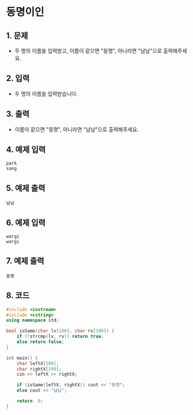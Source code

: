 # 동명이인 #

## 1. 문제
- 두 명의 이름을 입력받고, 이름이 같으면 "동명", 아니라면 "남남"으로 출력해주세요.

## 2. 입력
- 두 명의 이름을 입력받습니다.

## 3. 출력
- 이름이 같으면 "동명", 아니라면 "남남"으로 출력해주세요.

## 4. 예제 입력
```
park
sang
```

## 5. 예제 출력
```
남남
```

## 6. 예제 입력

```
wargi
wargi
```

## 7. 예제 출력

```
동명
```

## 8. 코드

```c++
#include <iostream>
#include <cstring>
using namespace std;

bool isSame(char lv[100], char rv[100]) {
	if (!strcmp(lv, rv)) return true;
	else return false;
}

int main() {
	char leftX[100];
	char rightX[100];
	cin >> leftX >> rightX;

	if (isSame(leftX, rightX)) cout << "동명";
	else cout << "남남";

	return  0;
}
```
